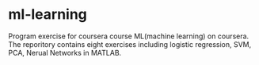 # ml-learning
Program exercise for coursera course ML(machine learning) on coursera.
The reporitory contains eight exercises including logistic regression, SVM, PCA, Nerual Networks in MATLAB.
